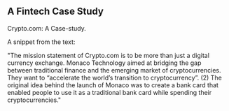 ## A Fintech Case Study


Crypto.com: A Case-study. 

A snippet from the text: 

"The mission statement of Crypto.com is to be more than just a digital currency exchange. Monaco Technology aimed at bridging the gap between traditional finance and the emerging market of cryptocurrencies. They want to “accelerate the world’s transition to cryptocurrency”. (2) The original idea behind the launch of Monaco was to create a bank card that enabled people to use it as a traditional bank card while spending their cryptocurrencies." 

